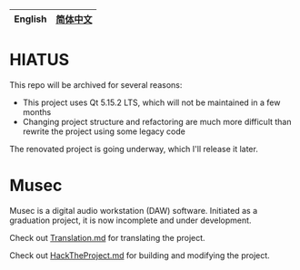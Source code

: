 | English | [简体中文](./README-zh.md) |
| ------- | -------------------------- |

# HIATUS

This repo will be archived for several reasons:
- This project uses Qt 5.15.2 LTS, which will not be maintained in a few months
- Changing project structure and refactoring are much more difficult than rewrite the project using some legacy code

The renovated project is going underway, which I'll release it later.

# Musec

Musec is a digital audio workstation (DAW) software. Initiated as a graduation project, it is now incomplete and under development.

Check out [Translation.md](./doc/Translation.md) for translating the project.

Check out [HackTheProject.md](./doc/HackTheProject.md) for building and modifying the project.